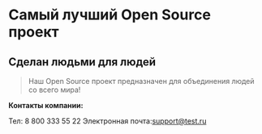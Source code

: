 # Самый лучший Open Source проект

## Сделан людьми для людей

> Наш Open Source проект предназначен для объединения людей со всего мира!

**Контакты компании:**

Тел: 8 800 333 55 22
Электронная почта:support@test.ru
